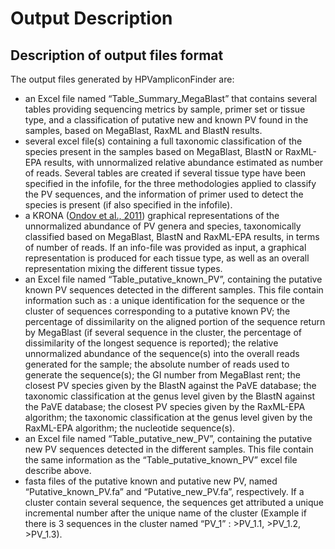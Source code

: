 # Output Description

## Description of output files format 

The output files generated by HPVampliconFinder are:

- an Excel file named “Table_Summary_MegaBlast” that contains several tables providing sequencing metrics by sample, primer set or tissue type, and a classification of putative new and known PV found in the samples, based on MegaBlast, RaxML and BlastN results.
- several excel file(s) containing a full taxonomic classification of the species present in the samples based on MegaBlast, BlastN or RaxML-EPA results, with unnormalized relative abundance estimated as number of reads. Several tables are created if several tissue type have been specified in the infofile, for the three methodologies applied to classify the PV sequences, and the information of primer used to detect the species is present (if also specified in the infofile).
- a KRONA ([Ondov et al., 2011](https://www.ncbi.nlm.nih.gov/pubmed/21961884)) graphical representations of the unnormalized abundance of PV genera and species, taxonomically classified based on MegaBlast, BlastN and RaxML-EPA results, in terms of number of reads. If an info-file was provided as input, a graphical representation is produced for each tissue type, as well as an overall representation mixing the different tissue types.
- an Excel file named “Table_putative_known_PV”, containing the putative known PV sequences detected in the different samples. This file contain information such as : a unique identification for the sequence or the cluster of sequences corresponding to a putative known PV; the percentage of dissimilarity on the aligned portion of the sequence return by MegaBlast (if several sequence in the cluster, the percentage of dissimilarity of the longest sequence is reported); the relative unnormalized abundance of the sequence(s) into the overall reads generated for the sample; the absolute number of reads used to generate the sequence(s); the GI number from MegaBlast rent; the closest PV species given by the BlastN against the PaVE database; the taxonomic classification at the genus level given by the BlastN against the PaVE database; the closest PV species given by the RaxML-EPA algorithm; the taxonomic classification at the genus level given by the RaxML-EPA algorithm; the nucleotide sequence(s).
- an Excel file named “Table_putative_new_PV”, containing the putative new PV sequences detected in the different samples. This file contain the same information as the “Table_putative_known_PV” excel file describe above.
- fasta files of the putative known and putative new PV, named “Putative_known_PV.fa” and “Putative_new_PV.fa”, respectively. If a cluster contain several sequence, the sequences get attributed a unique incremental number after the unique name of the cluster (Example if there is 3 sequences in the cluster named “PV_1” : >PV_1.1, >PV_1.2, >PV_1.3). 
